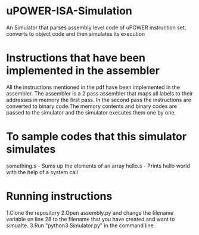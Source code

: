 # uPOWER-ISA-Simulation
An Simulator that parses assembly level code of uPOWER instruction set, converts to object code and then simulates its execution

# Instructions that have been implemented in the assembler
All the instructions mentioned in the pdf have been implemented in the assembler. The assembler is a 2 pass assembler that maps all labels to their addresses in memory the first pass. In the second pass the instructions are converted to binary code.The memory contents and binary codes are passed to the simulator and the simulator executes them one by one. 

# To sample codes that this simulator simulates 
 something.s - Sums up the elements of an array
 hello.s - Prints hello world with the help of a system call
 
 
 # Running instructions 
 1.Clone the repository 
 2.Open assembly.py and change the filename variable on line 28 to the filename that you have created and want to simualte.
 3.Run "python3 Simulator.py" in the command line.
 
 
